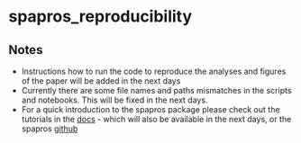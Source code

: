 # spapros_reproducibility

## Notes
- Instructions how to run the code to reproduce the analyses and figures of the paper will be added in the next days
- Currently there are some file names and paths mismatches in the scripts and notebooks. This will be fixed in the next days.
- For a quick introduction to the spapros package please check out the tutorials in the [docs](https://spapros.readthedocs.io/en/latest/) - which will also be available in the next days, or the spapros [github](https://github.com/theislab/spapros/blob/main/README.rst) 
